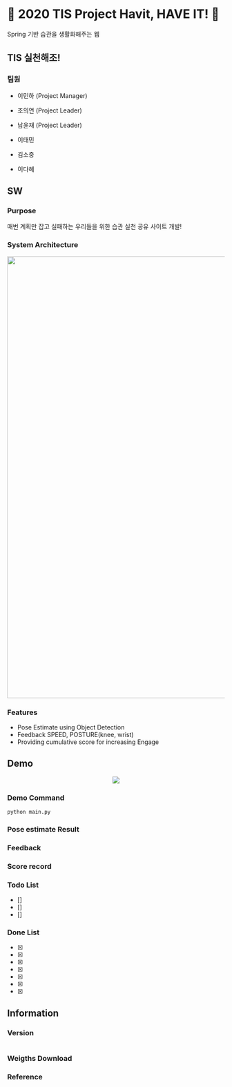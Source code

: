 # :facepunch: 2020 TIS Project Havit, HAVE IT! :facepunch:
Spring 기반 습관을 생활화해주는 웹

## TIS 실천해조!

### 팀원

- 이민하 (Project Manager)

- 조의연 (Project Leader)

- 남윤재 (Project Leader)

- 이태민

- 김소중

- 이다혜

## SW
### Purpose
매번 계획만 잡고 실패하는 우리들을 위한 습관 실천 공유 사이트 개발!

### System Architecture
<p align="center">
  <img src="images/SystemArchitecture.PNG", width="1024">
</p>

### Features
- Pose Estimate using Object Detection
- Feedback SPEED, POSTURE(knee, wrist)
- Providing cumulative score for increasing Engage

## Demo
<p align="center">
  <img src="images/PTPose.gif">
</p>

### Demo Command
```
python main.py
```

### Pose estimate Result


### Feedback
<p align="left">

</p>

### Score record
<p align="left">

</p>

### Todo List
- [] 
- [] 
- [] 

### Done List

- [x] 
- [x] 
- [x] 
- [x] 
- [x] 
- [x] 
- [x] 

## Information
### Version
```

```

### Weigths Download


### Reference




